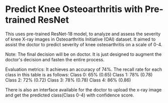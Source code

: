 # Predict Knee Osteoarthritis with Pre-trained ResNet

This uses pre-trained ResNet-18 model, to analyze and assess the severity of knee X-ray images in Osteoarthritis Initiative (OAI) dataset. It aimed to assist the doctor to predict severity of knee osteoarthritis on a scale of 0-4.

Note: The final decision will be on doctor. It is just designed to augment the doctor's decision and fasten the entire process.

Evaluation metrics:
It achieves an accuracy of 74%. The recall rate for each class in this table is as follows:
Class 0: 65% (0.65)
Class 1: 78% (0.78)
Class 2: 72% (0.72)
Class 3: 78% (0.78)
Class 4: 86% (0.86)

There is also an interface available for the doctor to upload the x-ray image and get the predicted class(Class 0-4) with confidence score.
